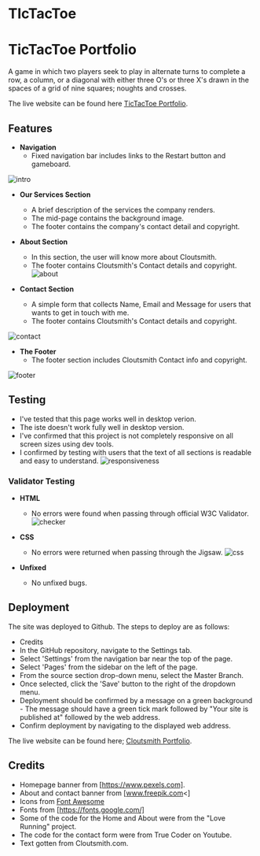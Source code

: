 
# TIcTacToe
# TicTacToe Portfolio

A game in which two players seek to play in alternate turns to complete a row, a column, or a diagonal with either three O's or three X's drawn in the spaces of a grid of nine squares; noughts and crosses.

The live website can be found here [TicTacToe Portfolio](https://gbemisola23.github.io/TIcTacToe/).



## Features

* **Navigation**
  - Fixed navigation bar includes links to the  Restart button and gameboard.

![intro](/images/laptopscreenshot.png)

* **Our Services Section**
  - A brief description of the services the company renders.
  - The mid-page contains the background image.
  - The footer contains the company's contact detail and copyright.
  

* **About Section**
  - In this section, the user will know more about Cloutsmith.
  - The footer contains Cloutsmith's Contact details and copyright.
![about](images/about-us-screenshot.png)


* **Contact Section**
  - A simple form that collects  Name, Email and Message for users that wants to get in touch with me.
  - The footer contains Cloutsmith's Contact details  and copyright.
    
![contact](images/Contact-screenshot.png)


* **The Footer**
  - The footer section includes Cloutsmith Contact info and copyright.

 
![footer](images/Footer-screenshot.png)



## Testing

* I've tested that this page works well in desktop verion.
* The iste doesn't work fully well in desktop version.
* I've confirmed that this project is not completely responsive on all screen sizes using dev tools.
* I confirmed by testing with users that the text of all sections is readable and easy to understand.
![responsiveness](images/performance.png)


### Validator Testing

  * **HTML** 
    - No errors were found when passing through official W3C Validator.
![checker](images/checker-screenshot.png)
  * **CSS**
    - No errors were returned when passing through the Jigsaw.
    ![css](images/jigsaw.png)
  

  * **Unfixed**    
    - No unfixed bugs.
 
     
## Deployment

The site was deployed to Github. The steps to deploy are as follows:
   - Credits
- In the GitHub repository, navigate to the Settings tab.
- Select 'Settings' from the navigation bar near the top of the page.
- Select 'Pages' from the sidebar on the left of the page.
- From the source section drop-down menu, select the Master Branch.
- Once selected, click the 'Save' button to the right of the dropdown menu.
- Deployment should be confirmed by a message on a green background - The message should have a green tick mark followed by "Your site is published at" followed by the web address.
- Confirm deployment by navigating to the displayed web address.

 The live website can be found here; [Cloutsmith Portfolio](https://gbemisola23.github.io/Cloutsmith/index.html).
  
 
## Credits


* Homepage banner from [https://www.pexels.com].
* About and contact banner from [www.freepik.com<]
* Icons from [Font Awesome](https://fontawesome.com/)
* Fonts from [https://fonts.google.com/]
* Some of the code for the Home and About were from the "Love Running" project.
* The code for the contact form were from True Coder on Youtube.
* Text gotten from Cloutsmith.com.
